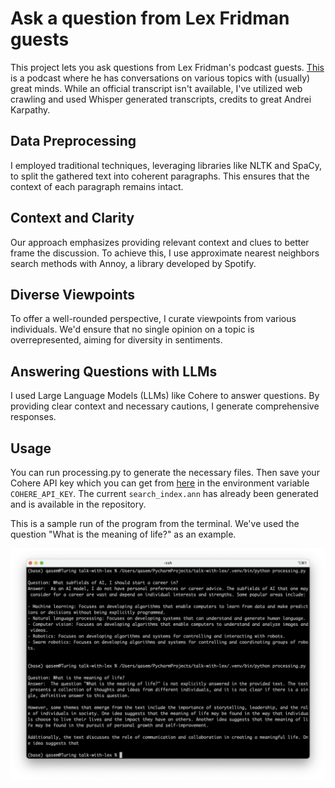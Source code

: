 # Ask a question from Lex Fridman guests

This project lets you ask questions from Lex Fridman's podcast guests. [This](https://lexfridman.com/podcast) is a podcast where he has conversations on various topics with (usually) great minds. While an official transcript isn't available, I've utilized web crawling and used Whisper generated transcripts, credits to great Andrei Karpathy.

## Data Preprocessing

I employed traditional techniques, leveraging libraries like NLTK and SpaCy, to split the gathered text into coherent paragraphs. This ensures that the context of each paragraph remains intact.

## Context and Clarity

Our approach emphasizes providing relevant context and clues to better frame the discussion. To achieve this, I use approximate nearest neighbors search methods with Annoy, a library developed by Spotify.

## Diverse Viewpoints

To offer a well-rounded perspective, I curate viewpoints from various individuals. We'd ensure that no single opinion on a topic is overrepresented, aiming for diversity in sentiments.

## Answering Questions with LLMs

I used Large Language Models (LLMs) like Cohere to answer questions. By providing clear context and necessary cautions, I generate comprehensive responses.

## Usage

You can run processing.py to generate the necessary files. Then save your Cohere API key which you can get from [here](https://docs.cohere.com/docs) in the environment variable `COHERE_API_KEY`. The current `search_index.ann` has already been generated and is available in the repository.

This is a sample run of the program from the terminal. We've used the question "What is the meaning of life?" as an example.
<!-- let's import an image from docs/ -->
![Example](docs/terminal-run.png)